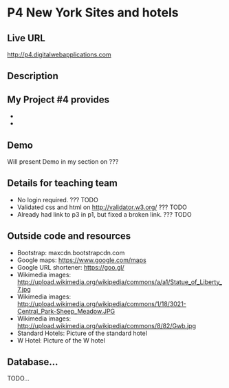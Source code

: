 # P4 New York Sites and hotels

## Live URL
<http://p4.digitalwebapplications.com>

## Description
My Project #4 provides 
-
-
-

## Demo
Will present Demo in my section on ???

## Details for teaching team
- No login required. ??? TODO
- Validated css and html on http://validator.w3.org/  ??? TODO
- Already had link to p3 in p1, but fixed a broken link. ??? TODO

## Outside code and resources
- Bootstrap:            maxcdn.bootstrapcdn.com
- Google maps:          https://www.google.com/maps
- Google URL shortener: https://goo.gl/
- Wikimedia images:     http://upload.wikimedia.org/wikipedia/commons/a/a1/Statue_of_Liberty_7.jpg
- Wikimedia images:     http://upload.wikimedia.org/wikipedia/commons/1/18/3021-Central_Park-Sheep_Meadow.JPG
- Wikimedia images:     http://upload.wikimedia.org/wikipedia/commons/8/82/Gwb.jpg
- Standard Hotels:      Picture of the standard hotel
- W Hotel:              Picture of the W hotel

## Database...

TODO...
